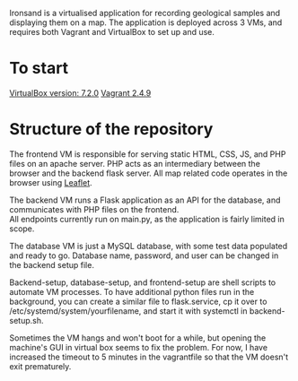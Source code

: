 Ironsand is a virtualised application for recording geological samples and displaying them on a map. The application is deployed across 3 VMs, and requires both Vagrant and VirtualBox to set up and use.

# To start 
[VirtualBox version: 7.2.0](https://www.virtualbox.org/wiki/Downloads)
[Vagrant 2.4.9](https://developer.hashicorp.com/vagrant/downloads)

# Structure of the repository

The frontend VM is responsible for serving static HTML, CSS, JS, and PHP files on an apache server. 
PHP acts as an intermediary between the browser and the backend flask server. All map related code 
operates in the browser using [Leaflet](https://leafletjs.com/).

The backend VM runs a Flask application as an API for the database, and communicates with PHP files on the frontend.  
All endpoints currently run on main.py, as the application is fairly limited in scope. 

The database VM is just a MySQL database, with some test data populated and ready to go. Database name, password, and
user can be changed in the backend setup file.

Backend-setup, database-setup, and frontend-setup are shell scripts to automate VM processes.
To have additional python files run in the background, you can create a similar file to flask.service, cp it over to /etc/systemd/system/yourfilename, and start it with systemctl in backend-setup.sh.

Sometimes the VM hangs and won't boot for a while, but opening the machine's GUI in virtual box seems to fix the problem. 
For now, I have increased the timeout to 5 minutes in the vagrantfile so that the VM doesn't exit prematurely. 
